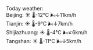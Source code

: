 Today weather:  
Beijing: ☀️   🌡️-12°C 🌬️↓11km/h  
Tianjin: ☀️   🌡️-9°C 🌬️↓7km/h  
Shijiazhuang: ☀️   🌡️-4°C 🌬️↙6km/h  
Tangshan: ☀️   🌡️-11°C 🌬️↓5km/h  
